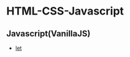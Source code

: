 # HTML-CSS-Javascript
## Javascript(VanillaJS)
* [let](https://github.com/QueenOyster/HTML-CSS-Javascript/commit/951c33632c03f1fbcc1a699ffd1e30896a3fb18a)
